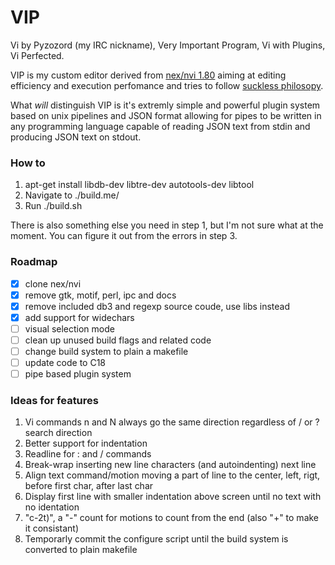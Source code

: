 # VIP

Vi by Pyzozord (my IRC nickname), Very Important Program, Vi with Plugins, Vi Perfected.

VIP is my custom editor derived from [nex/nvi 1.80](https://repo.or.cz/nvi.git) aiming at editing efficiency and execution perfomance and tries to follow [suckless philosopy](https://suckless.org/philosophy/).

What *will* distinguish VIP is it's extremly simple and powerful plugin system based on unix pipelines and JSON format allowing for pipes to be written in any programming language capable of reading JSON text from stdin and producing JSON text on stdout.

### How to
1. apt-get install libdb-dev libtre-dev autotools-dev libtool
1. Navigate to ./build.me/
1. Run ./build.sh

There is also something else you need in step 1, but I'm not sure what at the moment. You can figure it out from the errors in step 3.

### Roadmap
- [x] clone nex/nvi
- [x] remove gtk, motif, perl, ipc and docs
- [x] remove included db3 and regexp source coude, use libs instead
- [x] add support for widechars
- [ ] visual selection mode
- [ ] clean up unused build flags and related code
- [ ] change build system to plain a makefile
- [ ] update code to C18
- [ ] pipe based plugin system

### Ideas for features
1. Vi commands n and N always go the same direction regardless of / or ? search direction
1. Better support for indentation
1. Readline for : and / commands
1. Break-wrap inserting new line characters (and autoindenting) next line
1. Align text command/motion moving a part of line to the center, left, rigt, before first char, after last char
1. Display first line with smaller indentation above screen until no text with no identation
1. "c-2t)", a "-" count for motions to count from the end (also "+" to make it consistant)
1. Temporarly commit the configure script until the build system is converted to plain makefile
